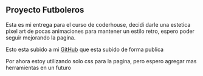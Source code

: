 ## Proyecto Futboleros

Esta es mi entrega para el curso de coderhouse, decidi darle una estetica pixel art de pocas animaciones para mantener un estilo retro, espero poder seguir mejorando la pagina.

Esto esta subido a mi [GitHub](https://github.com/MateoDalmasso/proyecto-entrega) que esta subido de forma publica

Por ahora estoy utilizando solo css para la pagina, pero espero agregar mas herramientas en un futuro